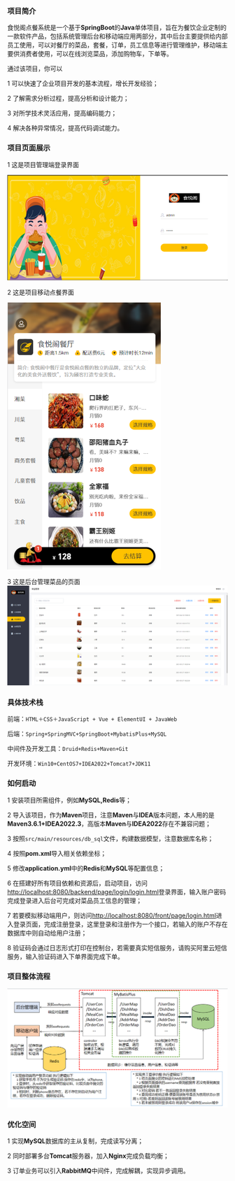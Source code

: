 ### 项目简介

食悦阁点餐系统是一个基于**SpringBoot**的**Java**单体项目，旨在为餐饮企业定制的一款软件产品，包括系统管理后台和移动端应用两部分，其中后台主要提供给内部员工使用，可以对餐厅的菜品，套餐，订单，员工信息等进行管理维护，移动端主要供消费者使用，可以在线浏览菜品，添加购物车，下单等。

通过该项目，你可以

1 可以快速了企业项目开发的基本流程，增长开发经验；

2 了解需求分析过程，提高分析和设计能力；

3 对所学技术灵活应用，提高编码能力；

4 解决各种异常情况，提高代码调试能力。

### 项目页面展示

1 这是项目管理端登录界面

![image-20230429195014197](https://github.com/weilinlinlinlin/shiyuege/blob/master/images/image-20230429195014197.png)

2 这是项目移动点餐界面

![image-20230429195712202](https://github.com/weilinlinlinlin/shiyuege/blob/master/images/image-20230429195712202.png)

3 这是后台管理菜品的页面![image-20230429195543342](https://github.com/weilinlinlinlin/shiyuege/blob/master/images/image-20230429195543342.png)

### 具体技术栈

前端：`HTML＋CSS＋JavaScript + Vue + ElementUI + JavaWeb`

后端：`Spring+SpringMVC+SpringBoot+MybatisPlus+MySQL`

中间件及开发工具：`Druid+Redis+Maven+Git`

开发环境：`Win10+CentOS7+IDEA2022+Tomcat7+JDK11`

### 如何启动

1 安装项目所需组件，例如**MySQL,Redis**等；

2 导入该项目，作为**Maven**项目，注意**Maven**与**IDEA**版本问题，本人用的是**Maven3.6.1+IDEA2022.3**，高版本**Maven**与**IDEA2022**存在不兼容问题；

3 按照`src/main/resources/db_sql`文件，构建数据模型，注意数据库名称；

4 按照**pom.xml**导入相关依赖坐标；

5 修改**application.yml**中的**Redis**和**MySQL**等配置信息；

6 在搭建好所有项目依赖和资源后，启动项目，访问[http://localhost:8080/backend/page/login/login.html](http://localhost:8080/backend/page/login/login.html)登录界面，输入账户密码完成登录进入后台可完成对菜品员工信息的管理；

7 若要模拟移动端用户，则访问[http://localhost:8080/front/page/login.html](http://localhost:8080/front/page/login.html)进入登录页面，完成注册登录，这里登录和注册作为一个接口，若输入的账户不存在数据库中则自动给用户注册；

8 验证码会通过日志形式打印在控制台，若需要真实短信服务，请购买阿里云短信服务，输入验证码进入下单界面完成下单。

### 项目整体流程

![image-20230429213217080](https://github.com/weilinlinlinlin/shiyuege/blob/master/images/image-20230429213217080.png)

### 优化空间

1 实现**MySQL**数据库的主从复制，完成读写分离；

2 同时部署多台**Tomcat**服务器，加入**Nginx**完成负载均衡；

3 订单业务可以引入**RabbitMQ**中间件，完成解耦，实现异步调用。